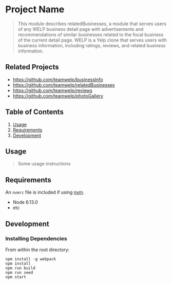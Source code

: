 # Project Name

> This module describes relatedBusinesses, a module that serves users of any WELP business detail page with advertisements and recommendations of similar businesses related to the focal business of the current detail page. WELP is a Yelp clone that serves users with business information, including ratings, reviews, and related business information.

## Related Projects

  - https://github.com/teamwelp/businessInfo
  - https://github.com/teamwelp/relatedBusinesses
  - https://github.com/teamwelp/reviews
  - https://github.com/teamwelp/photoGallery

## Table of Contents

1. [Usage](#Usage)
1. [Requirements](#requirements)
1. [Development](#development)

## Usage

> Some usage instructions

## Requirements

An `nvmrc` file is included if using [nvm](https://github.com/creationix/nvm).

- Node 6.13.0
- etc

## Development

### Installing Dependencies

From within the root directory:

```
npm install -g webpack
npm install
npm run build
npm run seed
npm start

```

